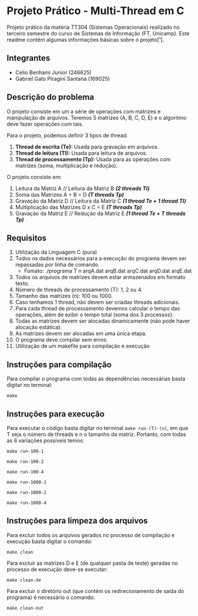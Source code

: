 # Projeto Prático - Multi-Thread em C
Projeto prático da matéria TT304 (Sistemas Operacionais) realizado no terceiro semestre do curso de Sistemas de Informação (FT, Unicamp).
Este readme contém algumas informações básicas sobre o projeto[¹].
[^1]: As demais informações estão no relatório do trabalho.

## Integrantes
- Celio Benhami Junior (246625)
- Gabriel Gato Piragini Santana (169025)

## Descrição do problema
O projeto consiste em um a série de operações com matrizes e manipulação de arquivos. 
Teremos 5 matrizes (A, B, C, D, E) e o algoritmo deve fazer operações com tais.

Para o projeto, podemos definir 3 tipos de thread:
1. __Thread de escrita (Te):__ Usada para gravação em arquivos.
2. __Thread de leitura (Tl):__ Usada para leitura de arquivos.
3. __Thread de processamento (Tp):__ Usada para as operações com matrizes (soma, multiplicação e redução). 

O projeto consiste em:
1. Leitura da Matriz A // Leitura da Matriz B ***(2 threads Tl)***
2. Soma das Matrizes A + B = D ***(T threads Tp)***
3. Gravação da Matriz D // Leitura da Matriz C ***(1 thread Te + 1 thread Tl)***
4. Multiplicação das Matrizes D x C = E ***(T threads Tp)***
5. Gravação da Matriz E // Redução da Matriz E ***(1 thread Te + T threads Tp)***

## Requisitos
1. Utilização da Linguagem C (pura)
2. Todos os dados necessários para a execução do programa devem ser repassadas por linha de comando.
	- Fomato: ./programa T n arqA.dat arqB.dat arqC.dat arqD.dat arqE.dat
4. Todos os arquivos de matrizes devem estar armazenados em formato texto.
5. Número de threads de processamento (T): 1, 2 ou 4.
6. Tamanho das matrizes (n): 100 ou 1000.
7. Caso tenhamos 1 thread, não devem ser criadas threads adicionais.
8. Para cada thread de processamento devemos calcular o tempo das operações, além de exibir o tempo total (soma dos 3 processos).
9. Todas as matrizes devem ser alocadas dinamicamente (não pode haver alocação estática).
10. As matrizes devem ser alocadas em uma única etapa.
11. O programa deve compilar sem erros.
12. Utilização de um makefile para compilação e execução

## Instruções para compilação
Para compilar o programa com todas as dependências necessárias basta digitar no terminal:
```
make
```
## Instruções para execução
Para executar o código basta digitar no terminal `make run-(T)-(n)`, em que T seja o número de threads e n o tamanho da matriz. 
Portanto, com todas as 6 variações possíveis temos:
```
make run-100-1
```
```
make run-100-2
```
```
make run-100-4
```
```
make run-1000-1
```
```
make run-1000-2
```
```
make run-1000-4
```

## Instruções para limpeza dos arquivos
Para excluir todos os arquivos gerados no processo de compilação e execução basta digitar o comando:
```
make clean
```
Para excluir as matrizes D e E (de qualquer pasta de teste) geradas no processo de execução deve-se executar:
```
make clean-de
```
Para excluir o diretório out (que contém os redirecionamento de saída do programa) é necessário o comando:
```
make clean-out
```
